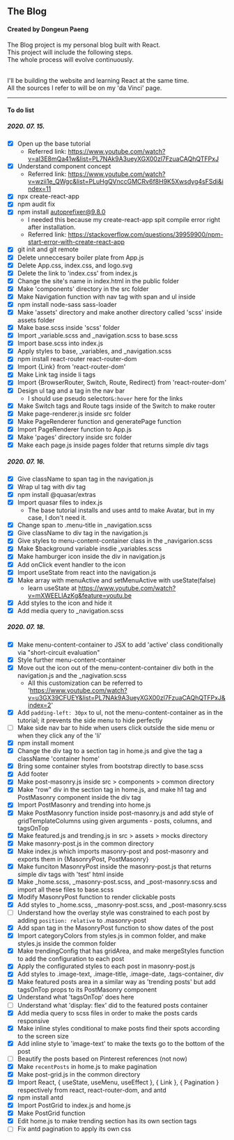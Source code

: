 ## The Blog

#### Created by Dongeun Paeng

The Blog project is my personal blog built with React.<br>
This project will include the following steps.<br>
The whole process will evolve continuously.<br><br>

I'll be building the website and learning React at the same time.<br>
All the sources I refer to will be on my 'da Vinci' page.

---

#### To do list

##### 2020. 07. 15.

- [x] Open up the base tutorial
  - Referred link: https://www.youtube.com/watch?v=aI3E8mQa41w&list=PL7NAk9A3ueyXGX00zl7FzuaCAQhQTFPxJ
- [x] Understand component concept
  - Referred link: https://www.youtube.com/watch?v=wzii1e_QWgc&list=PLuHgQVnccGMCRv6f8H9K5Xwsdyg4sFSdi&index=11
- [x] npx create-react-app
- [x] npm audit fix
- [x] npm install autoprefixer@9.8.0
  - I needed this because my create-react-app spit compile error right after installation.
  - Referred link: https://stackoverflow.com/questions/39959900/npm-start-error-with-create-react-app
- [x] git init and git remote
- [x] Delete unneccesary boiler plate from App.js
- [x] Delete App.css, index.css, and logo.svg
- [x] Delete the link to 'index.css' from index.js
- [x] Change the site's name in index.html in the public folder
- [x] Make 'components' directory in the src folder
- [x] Make Navigation function with nav tag with span and ul inside
- [x] npm install node-sass sass-loader
- [x] Make 'assets' directory and make another directory called 'scss' inside assets folder
- [x] Make base.scss inside 'scss' folder
- [x] Import \_variable.scss and \_navigation.scss to base.scss
- [x] Import base.scss into index.js
- [x] Apply styles to base, \_variables, and \_navigation.scss
- [x] npm install react-router react-router-dom
- [x] Import {Link} from 'react-router-dom'
- [x] Make Link tag inside li tags
- [x] Import {BrowserRouter, Switch, Route, Redirect} from 'react-router-dom'
- [x] Design ul tag and a tag in the nav bar
  - I should use pseudo selector`&:hover` here for the links
- [x] Make Switch tags and Route tags inside of the Switch to make router
- [x] Make page-renderer.js inside src folder
- [x] Make PageRenderer function and generatePage function
- [x] Import PageRenderer function to App.js
- [x] Make 'pages' directory inside src folder
- [x] Make each page.js inside pages folder that returns simple div tags

##### 2020. 07. 16.

- [x] Give className to span tag in the navigation.js
- [x] Wrap ul tag with div tag
- [x] npm install @quasar/extras
- [x] Import quasar files to index.js
  - The base tutorial installs and uses antd to make Avatar, but in my case, I don't need it.
- [x] Change span to .menu-title in \_navigation.scss
- [x] Give className to div tag in the navigation.js
- [x] Give styles to menu-content-container class in the \_navigarion.scss
- [x] Make \$background variable insdie \_variables.scss
- [x] Make hamburger icon inside the div in navigation.js
- [x] Add onClick event handler to the icon
- [x] Import useState from react into the navigation.js
- [x] Make array with menuActive and setMenuActive with useState(false)
  - learn useState at https://www.youtube.com/watch?v=mXWEELlAzKg&feature=youtu.be
- [x] Add styles to the icon and hide it
- [x] Add media query to \_navigation.scss

##### 2020. 07. 18.

- [x] Make menu-content-container to JSX to add 'active' class conditionally via "short-circuit evaluation"
- [x] Style further menu-content-container
- [x] Move out the icon out of the menu-content-container div both in the navigation.js and the \_nagivation.scss
  - All this customization can be referred to 'https://www.youtube.com/watch?v=u3GX39CFUEY&list=PL7NAk9A3ueyXGX00zl7FzuaCAQhQTFPxJ&index=2'
- [x] Add `padding-left: 30px` to ul, not the menu-content-container as in the tutorial; it prevents the side menu to hide perfectly
- [ ] Make side nav bar to hide when users click outside the side menu or when they click any of the 'li'
- [x] npm install moment
- [x] Change the div tag to a section tag in home.js and give the tag a className 'container home'
- [x] Bring some container styles from bootstrap directly to base.scss
- [x] Add footer
- [x] Make post-masonry.js inside src > components > common directory
- [x] Make "row" div in the section tag in home.js, and make h1 tag and PostMasonry component inside the div tag
- [x] Import PostMasonry and trending into home.js
- [x] Make PostMasonry function inside post-masonry.js and add style of gridTemplateColumns using given arguments - posts, columns, and tagsOnTop
- [x] Make featured.js and trending.js in src > assets > mocks directory
- [x] Make masonry-post.js in the common directory
- [x] Make index.js which imports masonry-post and post-masonry and exports them in {MasonryPost, PostMasonry}
- [x] Make funciton MasonryPost inside the masonry-post.js that returns simple div tags with 'test' html inside
- [x] Make \_home.scss, \_masonry-post.scss, and \_post-masonry.scss and import all these files to base.scss
- [x] Modify MasonryPost function to render clickable posts
- [x] Add styles to \_home.scss, \_masonry-post.scss, and \_post-masonry.scss
- [ ] Understand how the overlay style was constrained to each post by adding `position: relative` to .masonry-post
- [x] Add span tag in the MasonryPost function to show dates of the post
- [x] Import categoryColors from styles.js in common folder, and make styles.js inside the common folder
- [x] Make trendingConfig that has gridArea, and make mergeStyles function to add the configuration to each post
- [x] Apply the configurated styles to each post in masonry-post.js
- [x] Add styles to .image-text, .image-title, .image-date, .tags-container, div
- [x] Make featured posts area in a similar way as 'trending posts' but add tagsOnTop props to its PostMasonry component
- [x] Understand what 'tagsOnTop' does here
- [ ] Understand what 'display: flex' did to the featured posts container
- [x] Add media query to scss files in order to make the posts cards responsive
- [x] Make inline styles conditional to make posts find their spots according to the screen size
- [x] Add inline style to 'image-text' to make the texts go to the bottom of the post
- [ ] Beautify the posts based on Pinterest references (not now)
- [x] Make `recentPosts` in home.js to make pagination
- [x] Make post-grid.js in the common directory
- [x] Import React, { useState, useMenu, useEffect }, { Link }, { Pagination } respectively from react, react-router-dom, and antd
- [x] npm install antd
- [x] Import PostGrid to index.js and home.js
- [x] Make PostGrid function
- [x] Edit home.js to make trending section has its own section tags
- [ ] Fix antd pagination to apply its own css
